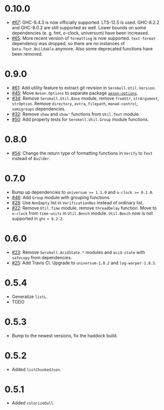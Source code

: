 0.10.0
=====

* [#67](https://github.com/serokell/serokell-util/issues/67):
  GHC-8.4.3 is now officially supported. LTS-12.5 is used.
  GHC-8.2.2 and GHC-8.0.2 are still supported as well.
  Lower bounds on some dependencies (e. g. fmt, o-clock, universum)
  have been increased.
* [#65](https://github.com/serokell/serokell-util/issues/65):
  More recent version of `formatting` is now supported.
  `text-format` dependency was dropped, so there are no instances of
  `Data.Text.Buildable` anymore.
  Also some deprecated functions have been removed.

0.9.0
=====

* [#61](https://github.com/serokell/serokell-util/issues/61):
  Add utility feature to extract git revision in `Serokell.Util.Version`.
* [#45](https://github.com/serokell/serokell-util/issues/45):
  Move `Aeson.Options` to separate package [`aeson-options`][1].
* [#34](https://github.com/serokell/serokell-util/issues/34):
  Remove `Serokell.Util.Base` module, remove `fromStr`, `strArgument`, `strOption`.
  Remove `directory`, `extra`, `filepath`, `monad-control`, `semigroups` dependencies.
* [#32](https://github.com/serokell/serokell-util/issues/32):
  Remove `show` and `show'` functions from `Util.Text` module.
* [#50](https://github.com/serokell/serokell-util/issues/50):
  Add property tests for `Serokell.Util.Group` module functions.

0.8.0
=====

* [#54](https://github.com/serokell/serokell-util/issues/54):
  Change the return type of formatting functions in `Verify`
  to `Text` instead of `Builder`.

0.7.0
=====

* Bump up dependencies to `universum >= 1.1.0` and `o-clock >= 0.1.0`.
* [#46](https://github.com/serokell/serokell-util/issues/46):
  Add `Group` module with grouping functions.
* [#28](https://github.com/serokell/serokell-util/issues/28):
  Use `NonEmpty` list in `VerificationRes` instead of ordinary list.
* [#22](https://github.com/serokell/serokell-util/issues/22):
  Remove `Util.Time` module, remove `threadDelay` function.
  Move to `o-clock` from `time-units` in `Util.Bench` module.
  `Util.Bench` now is not supported in `ghc` `< 8.2.2`.

0.6.0
=====

* [#23](https://github.com/serokell/serokell-util/issues/23):
  Remove `Serokell.AcidState.*` modules and `acid-state` with `safecopy` from dependencies.
* [#25](https://github.com/serokell/serokell-util/issues/25):
  Add Travis CI. Upgrade to `universum-1.0.2` and `log-warper-1.8.5`.

0.5.4
=====

* Generalize `listL`.
* TODO

0.5.3
=====

* Bump to the newest versions, fix the haddock build.

0.5.2
=====

* Added `listChunkedJson`.

0.5.1
=====

* Added `colorizeDull`.


[1]: https://github.com/serokell/aeson-options
